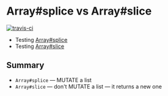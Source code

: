 # Array#splice vs Array#slice

[![travis-ci](https://api.travis-ci.com/piecioshka/splice-vs-slice.svg?branch=master)](https://app.travis-ci.com/github/piecioshka/splice-vs-slice)

* Testing [Array#splice](/test/splice.test.js)
* Testing [Array#slice](/test/slice.test.js)

## Summary

* `Array#splice` — MUTATE a list
* `Array#slice` — don't MUTATE a list — it returns a new one
